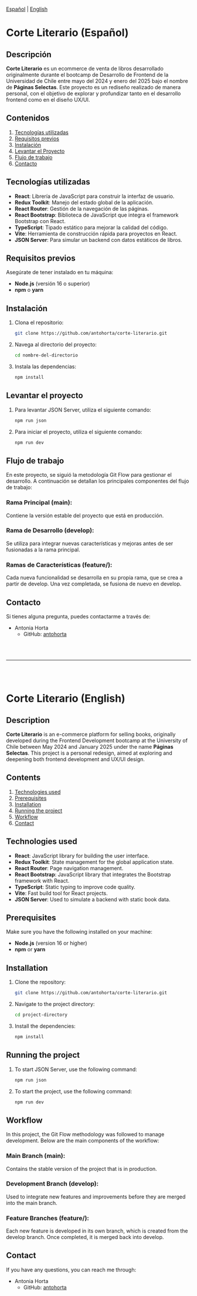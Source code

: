 [Español](#corte-literario-español)   | [English](#corte-literario-english)

# Corte Literario (Español)

## Descripción

**Corte Literario** es un ecommerce de venta de libros desarrollado originalmente durante el bootcamp de Desarrollo de Frontend de la Universidad de Chile entre mayo del 2024 y enero del 2025 bajo el nombre de **Páginas Selectas**. Este proyecto es un rediseño realizado de manera personal, con el objetivo de explorar y profundizar tanto en el desarrollo frontend como en el diseño UX/UI.

## Contenidos
 1. [Tecnologías utilizadas](#Tecnologías-utilizadas)
 2. [Requisitos previos](#Requisitos-previos)
 3. [Instalación](#Instalación)
 4. [Levantar el Proyecto](#Levantar-el-Proyecto)
 5. [Flujo de trabajo](#Flujo-de-trabajo)
 6. [Contacto](#Contacto)


## Tecnologías utilizadas

- **React**: Librería de JavaScript para construir la interfaz de usuario.
- **Redux Toolkit**: Manejo del estado global de la aplicación.
- **React Router**: Gestión de la navegación de las páginas.
- **React Bootstrap**: Biblioteca de JavaScript que integra el framework Bootstrap con React.
- **TypeScript**: Tipado estático para mejorar la calidad del código.
- **Vite**: Herramienta de construcción rápida para proyectos en React.
- **JSON Server**: Para simular un backend con datos estáticos de libros.

## Requisitos previos

Asegúrate de tener instalado en tu máquina:
- **Node.js** (versión 16 o superior)
- **npm** o **yarn**

## Instalación

1. Clona el repositorio:
   ```bash
   git clone https://github.com/antohorta/corte-literario.git

2. Navega al directorio del proyecto:
    ```bash
    cd nombre-del-directorio

3. Instala las dependencias:
    ```bash
    npm install

## Levantar el proyecto

1. Para levantar JSON Server, utiliza el siguiente comando:
    ```bash
    npm run json

2. Para iniciar el proyecto, utiliza el siguiente comando:
    ```bash
    npm run dev

## Flujo de trabajo

En este proyecto, se siguió la metodología Git Flow para gestionar el desarrollo. A continuación se detallan los principales componentes del flujo de trabajo:

### Rama Principal (main):

Contiene la versión estable del proyecto que está en producción.

### Rama de Desarrollo (develop):

Se utiliza para integrar nuevas características y mejoras antes de ser fusionadas a la rama principal.

### Ramas de Características (feature/):

Cada nueva funcionalidad se desarrolla en su propia rama, que se crea a partir de develop. Una vez completada, se fusiona de nuevo en develop.    

## Contacto

Si tienes alguna pregunta, puedes contactarme a través de:
- Antonia Horta
    - GitHub: [antohorta](https://github.com/antohorta)

<br>
<br>

---

<br>
<br>

# Corte Literario (English)

## Description

**Corte Literario** is an e-commerce platform for selling books, originally developed during the Frontend Development bootcamp at the University of Chile between May 2024 and January 2025 under the name **Páginas Selectas**. This project is a personal redesign, aimed at exploring and deepening both frontend development and UX/UI design.

## Contents
 1. [Technologies used](#Technologies-used)
 2. [Prerequisites](#Prerequisites)
 3. [Installation](#Installation)
 4. [Running the project](#Running-the-project)
 5. [Workflow](#Workflow)
 6. [Contact](#Contact)


## Technologies used

- **React**: JavaScript library for building the user interface.
- **Redux Toolkit**: State management for the global application state.
- **React Router**: Page navigation management.
- **React Bootstrap**: JavaScript library that integrates the Bootstrap framework with React.
- **TypeScript**: Static typing to improve code quality.
- **Vite**: Fast build tool for React projects.
- **JSON Server**: Used to simulate a backend with static book data.

## Prerequisites

Make sure you have the following installed on your machine:
- **Node.js** (version 16 or higher)
- **npm** or **yarn**

## Installation

1. Clone the repository:
   ```bash
   git clone https://github.com/antohorta/corte-literario.git

2. Navigate to the project directory:
    ```bash
    cd project-directory

3. Install the dependencies:
    ```bash
    npm install

## Running the project

1. To start JSON Server, use the following command:
    ```bash
    npm run json

2. To start the project, use the following command:
    ```bash
    npm run dev

## Workflow

In this project, the Git Flow methodology was followed to manage development. Below are the main components of the workflow:

### Main Branch (main):

Contains the stable version of the project that is in production.

### Development Branch (develop):

Used to integrate new features and improvements before they are merged into the main branch.

### Feature Branches (feature/):

Each new feature is developed in its own branch, which is created from the develop branch. Once completed, it is merged back into develop.    

## Contact

If you have any questions, you can reach me through:
- Antonia Horta
    - GitHub: [antohorta](https://github.com/antohorta)